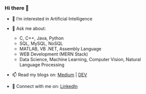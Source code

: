 ### Hi there 👋

- 👀 I’m interested in Artificial Intelligence

- 💬 Ask me about:
  - C, C++, Java, Python
  - SQL, MySQL, NoSQL
  - MATLAB, VB .NET, Assembly Language
  - WEB Development (MERN Stack)
  - Data Science, Machine Learning, Computer Vision, Natural Language Processing

- 📫 Read my blogs on:  [Medium](https://medium.com/@ahmedmbutt) | [DEV](https://dev.to/ahmedmbutt)
- 🔗 Connect with me on:  [LinkedIn](https://www.linkedin.com/in/ahmed-mujtaba-butt)

<!---
- 👋 Hi, I’m @ahmedmbutt
- 👀 I’m interested in ...
- 🌱 I’m currently learning ...
- 💞️ I’m looking to collaborate on ...
- 📫 How to reach me ...

Here are some ideas to get you started:
- 🔭 I’m currently working on ...
- 🌱 I’m currently learning ...
- 👯 I’m looking to collaborate on ...
- 🤔 I’m looking for help with ...
- 💬 Ask me about ...
- 📫 How to reach me: ...
- 😄 Pronouns: ...
- ⚡ Fun fact: ...

ahmedmbutt/ahmedmbutt is a ✨ special ✨ repository because its `README.md` (this file) appears on your GitHub profile.
You can click the Preview link to take a look at your changes.
--->
